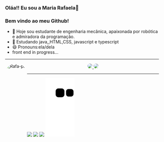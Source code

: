 ### Oláa!! Eu sou a Maria Rafaela👋
###  Bem vindo ao meu Github!

- 🔭 Hoje sou estudante de engenharia mecânica, apaixonada por robótica e admiradora da programação.
- 📘 Estudando java,,HTML,CSS, javascript e typescript
- 😄 Pronouns:ela/dela
- front end in progress...

----------------------------------------------------------------------------------------------------------------------------------------------------------------------------------------------------------------------------------------------------------------------------------------------------------------------------

<div>
 
 <img align="left" alt="Rafa-pic" height="120" style="border-radius:80px;" src="https://i.picasion.com/pic92/e566a5c182160bb6427ff4220d00c0a8.gif">
</div>
  

 
  
<div align="center">
  
  <a href="https://github.com/RaF4ela">
  <img height="125em" style="border-radius:80px;" src="https://github-readme-stats.vercel.app/api?username=RaF4ela&show_icons=true&theme=algolia&include_all_commits=true&count_private=true"/>
  <img height="125em" style="border-radius:80px;" src="https://github-readme-stats.vercel.app/api/top-langs/?username=RaF4ela&layout=compact&langs_count=7&theme=algolia"/>
   
   
   ----------------------------------------------------------------------------------------------------------------------------------------------------------------------------------------------------------------------------------------------------------------------------------------------------------------------------
</div>
 
 <div> 
  
  <a align="center" href="https://www.instagram.com/rafaaela_arrud/" target="_blank"><img src="https://img.shields.io/badge/-Instagram-%23E4405F?style=for-the-badge&logo=instagram&logoColor=white" target="_blank"></a>
   <a align="center" href = "mailto:rafaelarruda150@gmail.com"><img src="https://img.shields.io/badge/-Gmail-%23333?style=for-the-badge&logo=gmail&logoColor=white" target="_blank"></a>
  <a align="center" href="https://www.linkedin.com/in/rafaela-arruda" target="_blank"><img src="https://img.shields.io/badge/-LinkedIn-%230077B5?style=for-the-badge&logo=linkedin&logoColor=white" target="_blank"></a> 
 ![Snake animation](https://github.com/RaF4ela/RaF4ela/blob/output/github-contribution-grid-snake.svg)
 
</div>
 
 
 
 
 
 

  
 
 
 
 
 
 
  
